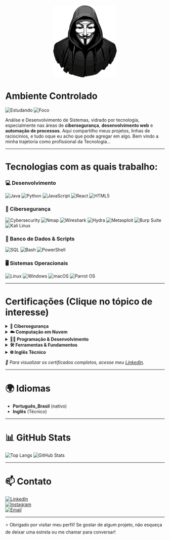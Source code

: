 <p align="center">
  <img src="https://raw.githubusercontent.com/euuCode/euuCode/refs/heads/main/anonymous.webp" width="200">
</p>

#  Ambiente Controlado
![Estudando](https://img.shields.io/badge/Estudando-ISO%2027001%2C%20Ingl%C3%AAs%20Avan%C3%A7ado%2C%20Java%20SpringBoot-5E35B1?style=flat-square&logo=book&logoColor=white)
![Foco](https://img.shields.io/badge/Foco-Cybersecurity%2C%20DevWeb%2C%20Automa%C3%A7%C3%A3o-7E57C2?style=flat-square&logo=target&logoColor=white)

Análise e Desenvolvimento de Sistemas, vidrado por tecnologia, especialmente nas áreas de **cibersegurança**, **desenvolvimento web** e **automação de processos**. Aqui compartilho meus projetos, linhas de raciocinios, e tudo oque eu acho que pode agregar em algo. Bem vindo a minha trajetoria como profissional da Tecnologia...

---

#  Tecnologias com as quais trabalho:

### 💻 Desenvolvimento
![Java](https://img.shields.io/badge/Java-9933CC?style=flat-square&logo=java&logoColor=white)
![Python](https://img.shields.io/badge/Python-7E57C2?style=flat-square&logo=python&logoColor=white)
![JavaScript](https://img.shields.io/badge/JavaScript-AB47BC?style=flat-square&logo=javascript&logoColor=white)
![React](https://img.shields.io/badge/React-8E24AA?style=flat-square&logo=react&logoColor=white)
![HTML5](https://img.shields.io/badge/HTML5-6A1B9A?style=flat-square&logo=html5&logoColor=white)

### 🔐 Cibersegurança
![Cybersecurity](https://img.shields.io/badge/Cybersecurity-9C27B0?style=flat-square&logo=hack-the-box&logoColor=white)
![Nmap](https://img.shields.io/badge/Nmap-7B1FA2?style=flat-square&logo=nmap&logoColor=white)
![Wireshark](https://img.shields.io/badge/Wireshark-8E24AA?style=flat-square&logo=wireshark&logoColor=white)
![Hydra](https://img.shields.io/badge/Hydra-BA68C8?style=flat-square&logo=hydra&logoColor=white)
![Metasploit](https://img.shields.io/badge/Metasploit-9C27B0?style=flat-square&logo=metasploit&logoColor=white)
![Burp Suite](https://img.shields.io/badge/Burp_Suite-8E24AA?style=flat-square&logo=burp-suite&logoColor=white)
![Kali Linux](https://img.shields.io/badge/Kali_Linux-7B1FA2?style=flat-square&logo=kalilinux&logoColor=white)

### 💾 Banco de Dados & Scripts
![SQL](https://img.shields.io/badge/SQL-6A1B9A?style=flat-square&logo=postgresql&logoColor=white)
![Bash](https://img.shields.io/badge/Bash-7B1FA2?style=flat-square&logo=gnu-bash&logoColor=white)
![PowerShell](https://img.shields.io/badge/PowerShell-8E24AA?style=flat-square&logo=powershell&logoColor=white)

### 🖥️ Sistemas Operacionais
![Linux](https://img.shields.io/badge/Linux-7B1FA2?style=flat-square&logo=linux&logoColor=white)
![Windows](https://img.shields.io/badge/Windows-6A1B9A?style=flat-square&logo=windows&logoColor=white)
![macOS](https://img.shields.io/badge/macOS-4A148C?style=flat-square&logo=apple&logoColor=white)
![Parrot OS](https://img.shields.io/badge/Parrot%20OS-7B1FA2?style=flat-square&logo=parrot-security&logoColor=white)

---

# Certificações (Clique no tópico de interesse)

<details>
  <summary><strong>🔐 Cibersegurança </strong></summary>

- Sistemas Computacionais e Segurança – Centro Universitário Una  

- Introduction to Cybersecurity – Cisco  

- Cybersecurity Fundamentals – IBM  

- Endpoint Security – Cisco  

- Ethical Hacker – Cisco  

- Junior Cybersecurity Analyst – Cisco    

</details>

<details>
  <summary><strong>☁️ Computação em Nuvem </strong></summary>

- AWS Academy Graduate – Cloud Foundations – AWS  

- Fundamentos de Computação em Nuvem na AWS – DIO  

- US Green Software Development – Green Software Foundation  

- PT-BR Green Software Development – Green Software Foundation  

</details>

<details>
  <summary><strong>👨‍💻 Programação & Desenvolvimento </strong></summary>


- Programação Orientada a Objetos com Java – DIO  

- Python Essentials 1 – Cisco  

- Python Essentials 2 – Cisco  

- Desenvolvimento Moderno de Software – DIO  

- Princípios de Desenvolvimento de Software – DIO  

- Modelagem de Software – Centro Universitário Una  

- Programação de Soluções Computacionais – Centro Universitário Una  

</details>

<details>
  <summary><strong>🛠️ Ferramentas & Fundamentos </strong></summary>

- Introdução ao Git e ao GitHub – DIO  

- Ambientes Computacionais e Conectividade – Centro Universitário Una  

- Programação e Pensamento Computacional – DIO & UNA

</details>

<details>
  <summary><strong>🌐 Inglês Técnico </strong></summary>

- English for IT 1 – Cisco  

- English for IT 2 – Cisco  

</details>

<p><em>📎 Para visualizar os certificados completos, acesse meu <a href="https://linkedin.com/in/marcio-ferreira01/" target="_blank">LinkedIn</a>.</em></p>

---

# 🌍 Idiomas

- **Português_Brasil** (nativo)  
- **Inglês** (Técnico)

---

# 📊 GitHub Stats

![Top Langs](https://github-readme-stats.vercel.app/api/top-langs/?username=euuCode&layout=compact&theme=dracula&hide_border=true)
![GitHub Stats](https://github-readme-stats.vercel.app/api?username=euuCode&show_icons=true&theme=dracula&hide_border=true)

---

# 📫 Contato

[![LinkedIn](https://img.shields.io/badge/LinkedIn-5E35B1?style=flat-square&logo=linkedin&logoColor=white)](https://www.linkedin.com/in/marcio-ferreira01/)  
[![Instagram](https://img.shields.io/badge/Instagram-7E57C2?style=flat-square&logo=instagram&logoColor=white)](https://instagram.com/euumarcin)  
[![Email](https://img.shields.io/badge/Gmail-6A1B9A?style=flat-square&logo=gmail&logoColor=white)](mailto:marcioh22007@gmail.com)

---

⭐ Obrigado por visitar meu perfil! Se gostar de algum projeto, não esqueça de deixar uma estrela ou me chamar para conversar!
